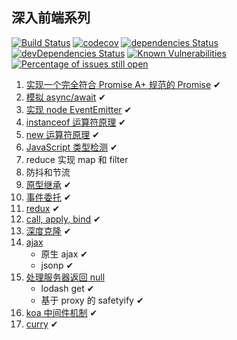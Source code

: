 ## 深入前端系列

[![Build Status](https://travis-ci.org/tjx666/deep-in-fe.svg?branch=master)](https://travis-ci.org/tjx666/deep-in-fe) [![codecov](https://codecov.io/gh/tjx666/deep-in-fe/branch/master/graph/badge.svg)](https://codecov.io/gh/tjx666/deep-in-fe) [![dependencies Status](https://david-dm.org/tjx666/deep-in-fe/status.svg)](https://david-dm.org/tjx666/deep-in-fe) [![devDependencies Status](https://david-dm.org/tjx666/deep-in-fe/dev-status.svg)](https://david-dm.org/tjx666/deep-in-fe?type=dev) [![Known Vulnerabilities](https://snyk.io/test/github/tjx666/deep-in-fe/badge.svg?targetFile=package.json)](https://snyk.io/test/github/tjx666/deep-in-fe?targetFile=package.json) [![Percentage of issues still open](https://isitmaintained.com/badge/open/tjx666/deep-in-fe.svg)](http://isitmaintained.com/project/tjx666/deep-in-fe)

1. [实现一个完全符合 Promise A+ 规范的 Promise](https://github.com/tjx666/deep-in-fe/tree/master/src/promise) ✔
2. [模拟 async/await](https://github.com/tjx666/deep-in-fe/tree/master/src/co) ✔
3. [实现 node EventEmitter](https://github.com/tjx666/deep-in-fe/tree/master/src/eventEmitter) ✔
4. [instanceof 运算符原理](https://github.com/tjx666/deep-in-fe/tree/master/src/instanceof) ✔
5. [new 运算符原理](https://github.com/tjx666/deep-in-fe/tree/master/src/new) ✔
6. [JavaScript 类型检测](https://gitb.com/tjx666/deep-in-fe/tree/master/src/is) ✔
7. reduce 实现 map 和 filter
8. 防抖和节流
9. [原型继承](https://github.com/tjx666/deep-in-fe/tree/master/src/prototypeExtends) ✔
10. [事件委托](https://github.com/tjx666/deep-in-fe/tree/master/src/eventDelegation) ✔
11. [redux](https://github.com/tjx666/deep-in-fe/tree/master/src/redux) ✔
12. [call, apply, bind](https://github.com/tjx666/deep-in-fe/tree/master/src/callApplyBind) ✔
13. [深度克隆](https://github.com/tjx666/deep-in-fe/tree/master/src/cloneDeep) ✔
14. [ajax](https://github.com/tjx666/deep-in-fe/tree/master/src/ajax)
    - 原生 ajax ✔
    - jsonp ✔
15. [处理服务器返回 null](https://github.com/tjx666/deep-in-fe/tree/master/src/safeGet)
    - lodash get ✔
    - 基于 proxy 的 safetyify ✔
16. [koa 中间件机制](https://github.com/tjx666/deep-in-fe/tree/master/src/koaMiddleware) ✔
17. [curry](https://github.com/tjx666/deep-in-fe/tree/master/src/curry) ✔
